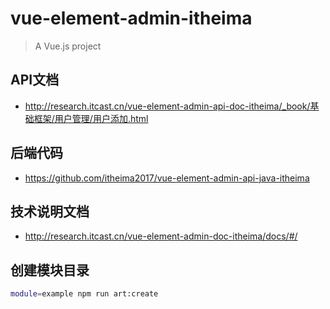 # vue-element-admin-itheima

> A Vue.js project

## API文档

* http://research.itcast.cn/vue-element-admin-api-doc-itheima/_book/基础框架/用户管理/用户添加.html

## 后端代码

* https://github.com/itheima2017/vue-element-admin-api-java-itheima

## 技术说明文档

* http://research.itcast.cn/vue-element-admin-doc-itheima/docs/#/

## 创建模块目录

```bash
module=example npm run art:create
```
